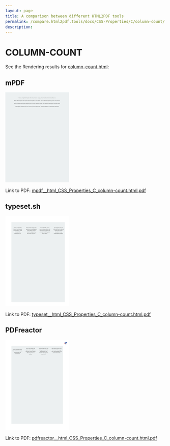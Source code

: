 ```yaml
---
layout: page
title: A comparison between different HTML2PDF tools
permalink: /compare.html2pdf.tools/docs/CSS-Properties/C/column-count/
description: 
---
```


# COLUMN-COUNT

See the Rendering results for [column-count.html](/html/CSS%20Properties/C/column-count.html):

## mPDF
![](mpdf__html_CSS_Properties_C_column-count.html.png) 

Link to PDF: [mpdf__html_CSS_Properties_C_column-count.html.pdf](mpdf__html_CSS_Properties_C_column-count.html.pdf)

## typeset.sh
![](typeset__html_CSS_Properties_C_column-count.html.png) 

Link to PDF: [typeset__html_CSS_Properties_C_column-count.html.pdf](typeset__html_CSS_Properties_C_column-count.html.pdf)

## PDFreactor
![](pdfreactor__html_CSS_Properties_C_column-count.html.png) 

Link to PDF: [pdfreactor__html_CSS_Properties_C_column-count.html.pdf](pdfreactor__html_CSS_Properties_C_column-count.html.pdf)
